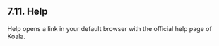 ---
---

## 7.11. Help

Help opens a link in your default browser with the official help page of Koala.
